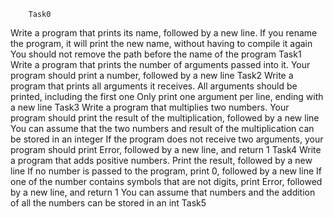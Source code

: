 		Task0
Write a program that prints its name, followed by a new line.
If you rename the program, it will print the new name, without having to compile it again
You should not remove the path before the name of the program
		Task1
Write a program that prints the number of arguments passed into it.
Your program should print a number, followed by a new line
		Task2
Write a program that prints all arguments it receives.
All arguments should be printed, including the first one
Only print one argument per line, ending with a new line
		Task3
Write a program that multiplies two numbers.
Your program should print the result of the multiplication, followed by a new line
You can assume that the two numbers and result of the multiplication can be stored in an integer
If the program does not receive two arguments, your program should print Error, followed by a new line, and return 1
		Task4
Write a program that adds positive numbers.
Print the result, followed by a new line
If no number is passed to the program, print 0, followed by a new line
If one of the number contains symbols that are not digits, print Error, followed by a new line, and return 1
You can assume that numbers and the addition of all the numbers can be stored in an int
		Task5

